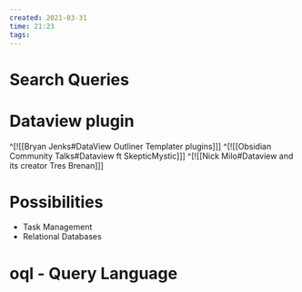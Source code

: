 ```yaml
---
created: 2021-03-31
time: 21:23
tags: 
---
```


# Search Queries

# Dataview plugin
^[![[Bryan Jenks#DataView Outliner Templater plugins]]]
^[![[Obsidian Community Talks#Dataview ft SkepticMystic]]]
^[![[Nick Milo#Dataview and its creator Tres Brenan]]]

# Possibilities
- Task Management
- Relational Databases

# oql - Query Language